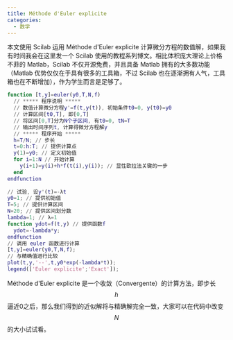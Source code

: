 ```yaml
---
title: Méthode d'Euler explicite
categories:
  - 数学
---
```


本文使用 Scilab 运用 Méthode d'Euler explicite 计算微分方程的数值解，如果我有时间我会在这里发一个 Scilab 使用的教程系列博文。相比体积庞大理论上价格不菲的 Matlab，Scilab 不仅开源免费，并且具备 Matlab 拥有的大多数功能（Matlab 优势仅仅在于具有很多的工具箱，不过 Scilab 也在逐渐拥有人气，工具箱也在不断增加），作为学生而言是足够了。

``` matlab
function [t,y]=euler(y0,T,N,f)
  // ***** 程序说明 *****
  // 数值计算微分方程y'=f(t,y(t)), 初始条件t0=0, y(t0)=y0
  // 计算区间[t0,T], 即[0,T]
  // 将区间[0,T]分为N个子区间, 有t0=0, tN=T
  // 输出时间序列t, 计算得微分方程解y
  // ***** 程序开始 *****
  h=T/N; // 步长
  t=0:h:T; // 提供计算点
  y(1)=y0; // 定义初始值
  for i=1:N // 开始计算
    y(i+1)=y(i)+h*f(t(i),y(i)); // 显性欧拉法关键的一步
  end
endfunction
    
// 试验, 设y'(t)=-λt
y0=1; // 提供初始值
T=5; // 提供计算区间
N=20; // 提供区间划分数
lambda=1; // λ=1
function ydot=f(t,y) // 提供函数f
  ydot=-lambda*y;
endfunction
// 调用 euler 函数进行计算
[t,y]=euler(y0,T,N,f);
// 与精确值进行比较
plot(t,y,'--',t,y0*exp(-lambda*t));
legend(['Euler explicite';'Exact']);
```

Méthode d'Euler explicite 是一个收敛（Convergente）的计算方法，即步长 $$h$$ 逼近0之后，那么我们得到的近似解将与精确解完全一致，大家可以在代码中改变 $$N$$ 的大小试试看。